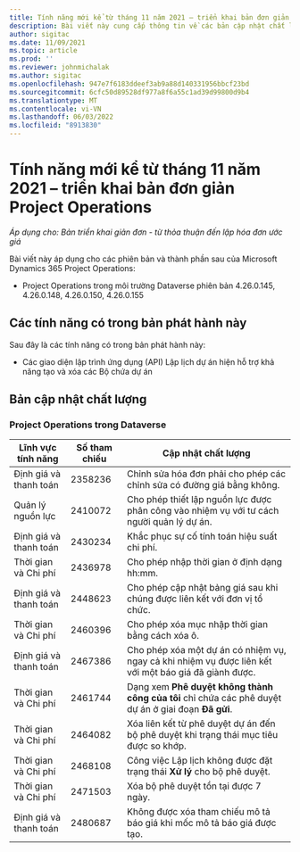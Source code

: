 ```yaml
---
title: Tính năng mới kể từ tháng 11 năm 2021 – triển khai bản đơn giản Project Operations
description: Bài viết này cung cấp thông tin về các bản cập nhật chất lượng có trong bản phát hành triển khai bản đơn giản Project Operations vào tháng 11 năm 2021.
author: sigitac
ms.date: 11/09/2021
ms.topic: article
ms.prod: ''
ms.reviewer: johnmichalak
ms.author: sigitac
ms.openlocfilehash: 947e7f6183ddeef3ab9a88d140331956bbcf23bd
ms.sourcegitcommit: 6cfc50d89528df977a8f6a55c1ad39d99800d9b4
ms.translationtype: MT
ms.contentlocale: vi-VN
ms.lasthandoff: 06/03/2022
ms.locfileid: "8913830"
---
```

# <a name="whats-new-november-2021---project-operations-lite-deployment"></a>Tính năng mới kể từ tháng 11 năm 2021 – triển khai bản đơn giản Project Operations

_Áp dụng cho: Bản triển khai giản đơn - từ thỏa thuận đến lập hóa đơn ước giá_

Bài viết này áp dụng cho các phiên bản và thành phần sau của Microsoft Dynamics 365 Project Operations:

- Project Operations trong môi trường Dataverse phiên bản 4.26.0.145, 4.26.0.148, 4.26.0.150, 4.26.0.155
  
## <a name="features-included-in-this-release"></a>Các tính năng có trong bản phát hành này

Sau đây là các tính năng có trong bản phát hành này:

- Các giao diện lập trình ứng dụng (API) Lập lịch dự án hiện hỗ trợ khả năng tạo và xóa các Bộ chứa dự án

## <a name="quality-updates"></a>Bản cập nhật chất lượng

### <a name="project-operations-in-dataverse"></a>Project Operations trong Dataverse

| Lĩnh vực tính năng | Số tham chiếu | Cập nhật chất lượng |
| --- | --- | --- |
| Định giá và thanh toán | 2358236 | Chỉnh sửa hóa đơn phải cho phép các chỉnh sửa có đường giá bằng không. |
| Quản lý nguồn lực | 2410072 | Cho phép thiết lập nguồn lực được phân công vào nhiệm vụ với tư cách người quản lý dự án. |
| Định giá và thanh toán | 2430234 | Khắc phục sự cố tính toán hiệu suất chi phí. |
| Thời gian và Chi phí | 2436978 | Cho phép nhập thời gian ở định dạng hh:mm. |
| Định giá và thanh toán | 2448623 | Cho phép cập nhật bảng giá sau khi chúng được liên kết với đơn vị tổ chức. |
| Thời gian và Chi phí | 2460396 | Cho phép xóa mục nhập thời gian bằng cách xóa ô. |
| Định giá và thanh toán | 2467386 | Cho phép xóa một dự án có nhiệm vụ, ngay cả khi nhiệm vụ được liên kết với một báo giá đã giành được. |
| Thời gian và Chi phí | 2461744 | Dạng xem **Phê duyệt không thành công của tôi** chỉ chứa các phê duyệt dự án ở giai đoạn **Đã gửi**. |
| Thời gian và Chi phí | 2464082 | Xóa liên kết từ phê duyệt dự án đến bộ phê duyệt khi trạng thái mục tiêu được so khớp. |
| Thời gian và Chi phí | 2468108 | Công việc Lập lịch không được đặt trạng thái **Xử lý** cho bộ phê duyệt. |
| Thời gian và Chi phí | 2471503 | Xóa bộ phê duyệt tồn tại được 7 ngày. |
| Định giá và thanh toán | 2480687 | Không được xóa tham chiếu mô tả báo giá khi mốc mô tả báo giá được tạo. |
